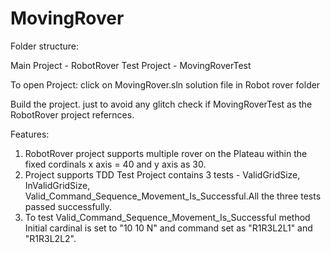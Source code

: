 # MovingRover
Folder structure:

Main Project - RobotRover
Test Project - MovingRoverTest

To open Project: 
click on MovingRover.sln solution file in Robot rover folder

Build the project. just to avoid any glitch check if MovingRoverTest as the RobotRover project refernces. 

Features:

1. RobotRover project supports multiple rover on the Plateau within the fixed cordinals x axis = 40 and y axis as 30.
2. Project supports TDD Test Project contains 3 tests - ValidGridSize, InValidGridSize, Valid_Command_Sequence_Movement_Is_Successful.All the three tests passed successfully.
3. To test Valid_Command_Sequence_Movement_Is_Successful method Initial cardinal is set to "10 10 N" and command set as "R1R3L2L1" and "R1R3L2L2".
   
